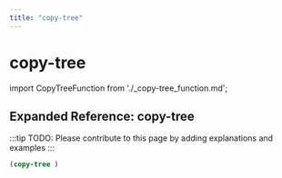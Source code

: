```yaml
---
title: "copy-tree"
---
```


# copy-tree

import CopyTreeFunction from './_copy-tree_function.md';

<CopyTreeFunction />

## Expanded Reference: copy-tree

:::tip
TODO: Please contribute to this page by adding explanations and examples
:::

```lisp
(copy-tree )
```
